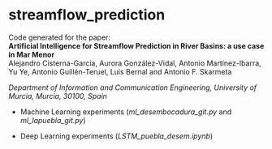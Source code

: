 # streamflow_prediction
Code generated for the paper:  
**Artificial Intelligence for Streamflow Prediction in River Basins: a use case in Mar Menor**  
Alejandro Cisterna-García, Aurora González-Vidal, Antonio Martínez-Ibarra, Yu Ye, Antonio Guillén-Teruel, Luis Bernal and Antonio F. Skarmeta  

*Department of Information and Communication Engineering, University of Murcia, Murcia, 30100, Spain*

* Machine Learning experiments (*ml_desembocadura_git.py* and *ml_lapuebla_git.py*)  

* Deep Learning experiments (*LSTM_puebla_desem.ipynb*)
